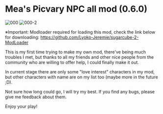 
# Mea's Picvary NPC all mod (0.6.0)
![000](https://github.com/Maenoko/Mae-s-Picvary-NPC-mod/assets/143473684/24af2700-ee75-4640-b6b2-29af05c9a1dc)
![000-2](https://github.com/Maenoko/Mae-s-Picvary-NPC-mod/assets/143473684/2c2ff35b-6c41-44cd-a561-2424642e15e6)

※Important: Modloader required for loading this mod, check the link below for downloading:
           https://github.com/Lyoko-Jeremie/sugarcube-2-ModLoader


This is my first time trying to make my own mod, there've being much troubles I met, but thanks to all my friends and other nice people from the community who are willing to offer help, I could finally make it out.

In current stage there are only some "love interest" characters in my mod, but other characters with name are on my list too (maybe more in the future ;D).

Not sure how long could go, I will try my best.
If you find any bugs, please give me feedback about them.

Enjoy your play!
